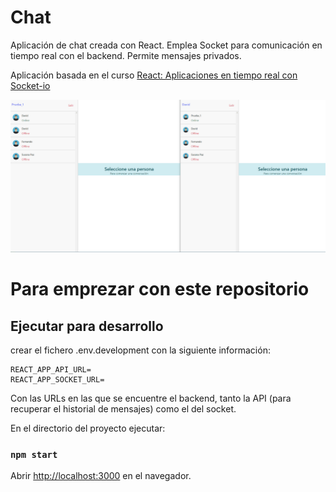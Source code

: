 # Chat

Aplicación de chat creada con React. Emplea Socket para comunicación en tiempo real con el backend. Permite mensajes privados. 

Aplicación basada en el curso [React: Aplicaciones en tiempo real con Socket-io](https://udemy.com/course/react-socket-io-fernando)

![Chat](chat.gif)

# Para emprezar con este repositorio


## Ejecutar para desarrollo

crear el fichero .env.development con la siguiente información: 
```
REACT_APP_API_URL=
REACT_APP_SOCKET_URL=
```


Con las URLs en las que se encuentre el backend, tanto la API (para recuperar el historial de mensajes) como el del socket. 


En el directorio del proyecto ejecutar:

### `npm start`

Abrir [http://localhost:3000](http://localhost:3000) en el navegador.


